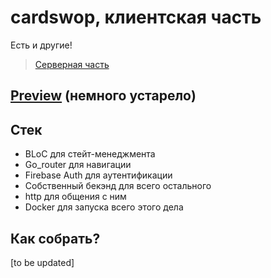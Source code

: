 # cardswop, клиентская часть 

Есть и другие!
> [Серверная часть](https://github.com/qoeru/cardswop-server)

## [Preview](https://drive.google.com/file/d/1wNqMHmWK4jgSyofAxVKvAUaa-ibFMLUu/view?usp=sharing) (немного устарело)

## Стек 
- BLoC для стейт-менеджмента
- Go_router для навигации
- Firebase Auth для аутентификации
- Собственный бекэнд для всего остального
- http для общения с ним
- Docker для запуска всего этого дела

## Как собрать?

[to be updated]
